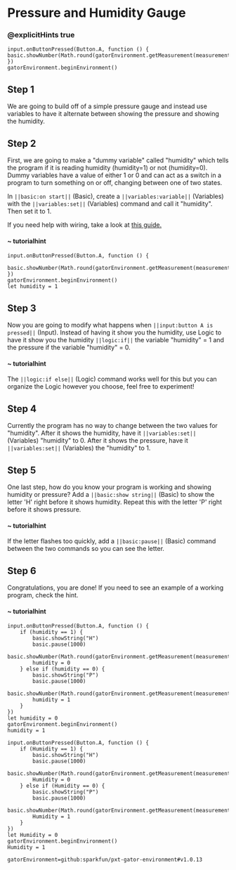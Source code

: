 # Pressure and Humidity Gauge
### @explicitHints true

<!-- Tutorial Link: https://makecode.microbit.org/#tutorial:21554-06272-31672-69102 -->

```template
input.onButtonPressed(Button.A, function () {  basic.showNumber(Math.round(gatorEnvironment.getMeasurement(measurementType.humidity)))
})
gatorEnvironment.beginEnvironment()
```

## Step 1

We are going to build off of a simple pressure gauge and instead use variables to have it alternate between showing the pressure and showing the humidity.

## Step 2

First, we are going to make a "dummy variable" called "humidity" which tells the program if it is reading humidity (humidity=1) or not (humidity=0). Dummy variables have a value of either 1 or 0 and can act as a switch in a program to turn something on or off, changing between one of two states.

In ``||basic:on start||`` (Basic), create a ``||variables:variable||`` (Variables) with the ``||variables:set||`` (Variables) command and call it "humidity". Then set it to 1.

If you need help with wiring, take a look at [this guide.](https://drive.google.com/file/d/1bxYGD53_5G7AXUVdqf0oQRN7OQ0Bnc9e/view?usp=sharing)

#### ~ tutorialhint

```blocks
input.onButtonPressed(Button.A, function () {
    basic.showNumber(Math.round(gatorEnvironment.getMeasurement(measurementType.pressure)))
})
gatorEnvironment.beginEnvironment()
let humidity = 1
```

## Step 3
Now you are going to modify what happens when ``||input:button A is pressed||`` (Input). Instead of having it show you the humidity, use Logic to have it show you the humidity ``||logic:if||`` the variable "humidity" = 1 and the pressure if the variable "humidity" = 0.

#### ~ tutorialhint
The ``||logic:if else||`` (Logic) command works well for this but you can organize the Logic however you choose, feel free to experiment!

## Step 4
Currently the program has no way to change between the two values for "humidity". After it shows the humidity, have it ``||variables:set||`` (Variables) "humidity" to 0. After it shows the pressure, have it ``||variables:set||`` (Variables) the "humidity" to 1.

## Step 5
One last step, how do you know your program is working and showing humidity or pressure? Add a ``||basic:show string||`` (Basic) to show the letter 'H' right before it shows humidity. Repeat this with the letter 'P' right before it shows pressure.

#### ~ tutorialhint
If the letter flashes too quickly, add a ``||basic:pause||`` (Basic) command between the two commands so you can see the letter.

## Step 6
Congratulations, you are done! If you need to see an example of a working program, check the hint.

#### ~ tutorialhint
```blocks
input.onButtonPressed(Button.A, function () {
    if (humidity == 1) {
        basic.showString("H")
        basic.pause(1000)
        basic.showNumber(Math.round(gatorEnvironment.getMeasurement(measurementType.humidity)))
        humidity = 0
    } else if (humidity == 0) {
        basic.showString("P")
        basic.pause(1000)
        basic.showNumber(Math.round(gatorEnvironment.getMeasurement(measurementType.pressure)))
        humidity = 1
    }
})
let humidity = 0
gatorEnvironment.beginEnvironment()
humidity = 1
```

```ghost
input.onButtonPressed(Button.A, function () {
    if (Humidity == 1) {
        basic.showString("H")
        basic.pause(1000)
        basic.showNumber(Math.round(gatorEnvironment.getMeasurement(measurementType.humidity)))
        Humidity = 0
    } else if (Humidity == 0) {
        basic.showString("P")
        basic.pause(1000)
        basic.showNumber(Math.round(gatorEnvironment.getMeasurement(measurementType.pressure)))
        Humidity = 1
    }
})
let Humidity = 0
gatorEnvironment.beginEnvironment()
Humidity = 1
```

```package
gatorEnvironment=github:sparkfun/pxt-gator-environment#v1.0.13
```
